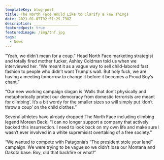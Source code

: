 ```yaml
---
templateKey: blog-post
title: The North Face Would Like to Clarify a Few Things
date: 2021-01-07T02:51:29.738Z
description: ____________________
featuredpost: true
featuredimage: /img/tnf.jpg
tags:
  - News
---
```

“Yeah, we didn’t mean for a coup.” Head North Face marketing strategist and totally fired mother fucker, Ashley Coldman told us when we interviewed her. “We meant it as a vague way to sell child-labored fast fashion to people who didn’t want Trump's wall. But holy fuck, we are having a meeting tomorrow to change it before it becomes a Proud Boy’s chant.”



“Our new working campaign slogan is ‘Walls that don’t physically and metaphorically protect our democracy from domestic terrorists are meant for climbing’. It’s a bit wordy for the smaller sizes so will simply put ‘don’t throw a coup’ on the child clothes.”



Several athletes have already dropped The North Face including climbing legend Moreen Beck. “I can no longer support a company that actively backed this insurrection. I need to look back on my own life and make sure I wasn’t ever involved in a white supremisist overtaking of a free society.”



“We wanted to compete with Patagonia’s “The president stole your land” campaign. We were trying to be vague so we didn’t lose our Montana and Dakota base. Boy, did that backfire or what!”